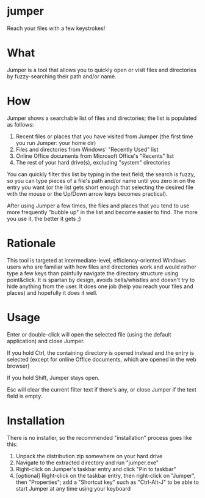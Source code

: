 # jumper
Reach your files with a few keystrokes!

# What
Jumper is a tool that allows you to quickly open or visit files and directories by fuzzy-searching their path and/or name.

# How
Jumper shows a searchable list of files and directories; the list is populated as follows:
 1. Recent files or places that you have visited from Jumper (the first time you run Jumper: your home dir)
 2. Files and directories from Windows' "Recently Used" list
 3. Online Office documents from Microsoft Office's "Recents" list
 4. The rest of your hard drive(s), excluding "system" directories

You can quickly filter this list by typing in the text field; the search is fuzzy, so you can type pieces of a file's path and/or name until you zero in on the entry you want (or the list gets short enough that selecting the desired file with the mouse or the Up/Down arrow keys becomes practical).

After using Jumper a few times, the files and places that you tend to use more frequently "bubble up" in the list and become easier to find. The more you use it, the better it gets ;)

# Rationale
This tool is targeted at intermediate-level, efficiency-oriented Windows users who are familiar with how files and directories work and would rather type a few keys than painfully navigate the directory structure using point&click. It is spartan by design, avoids bells/whistles and doesn't try to hide anything from the user. It does one job (help you reach your files and places) and hopefully it does it well.

# Usage
Enter or double-click will open the selected file (using the default application) and close Jumper.

If you hold Ctrl, the containing directory is opened instead and the entry is selected (except for online Office documents, which are opened in the web browser)

If you hold Shift, Jumper stays open.

Esc will clear the current filter text if there's any, or close Jumper if the text field is empty.

# Installation
There is no installer, so the recommended "installation" process goes like this:
 1. Unpack the distribution zip somewhere on your hard drive
 2. Navigate to the extracted directory and run "jumper.exe"
 3. Right-click on Jumper's taskbar entry and click "Pin to taskbar"
 4. [optional] Right-click on the taskbar entry, then right-click on "Jumper", then "Properties"; add a "Shortcut key" such as "Ctrl-Alt-J" to be able to start Jumper at any time using your keyboard
